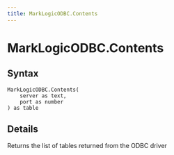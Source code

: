 ```yaml
---
title: MarkLogicODBC.Contents
---
```


# MarkLogicODBC.Contents



## Syntax

```powerquery
MarkLogicODBC.Contents(
    server as text,
    port as number
) as table
```


## Details

Returns the list of tables returned from the ODBC driver



